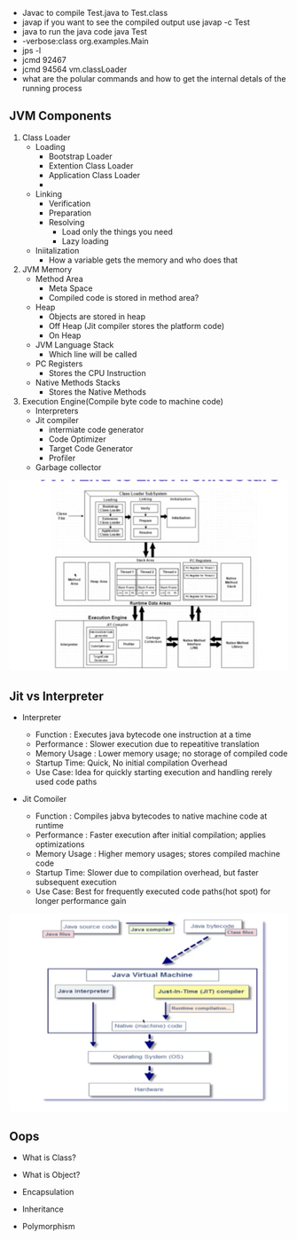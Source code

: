 - Javac to compile Test.java to Test.class
- javap if you want to see the compiled output use javap -c Test
- java to run the java code java Test
- -verbose:class org.examples.Main
- jps -l
- jcmd 92467
- jcmd 94564 vm.classLoader
- what are the polular commands and how to get the internal detals of the running process



## JVM Components
1. Class Loader
    - Loading
        - Bootstrap Loader
        - Extention Class Loader
        - Application Class Loader
        - 
    - Linking
        - Verification
        - Preparation
        - Resolving
            - Load only the things you need
            - Lazy loading
    - Iniitalization
        - How a variable gets the memory and who does that
2. JVM Memory
    - Method Area
        - Meta Space
        - Compiled code is stored in method area?
    - Heap
        - Objects are stored in heap
        - Off Heap (Jit compiler stores the platform code)
        - On Heap
    - JVM Language Stack
        - Which line will be called
    - PC Registers
        - Stores the CPU Instruction
    - Native Methods Stacks
        - Stores the Native Methods
3. Execution Engine(Compile byte code to machine code)
    - Interpreters
    - Jit compiler
        - intermiate code generator
        - Code Optimizer
        - Target Code Generator
        - Profiler
    - Garbage collector


![alt text](image.png)

## Jit vs Interpreter
- Interpreter
    - Function : Executes java bytecode one instruction at a time
    - Performance : Slower execution due to repeatitive translation
    - Memory Usage : Lower memory usage; no storage of compiled code
    - Startup Time: Quick, No initial compilation Overhead
    - Use Case: Idea for quickly starting execution and handling rerely used code paths

- Jit Comoiler
     - Function : Compiles jabva bytecodes to native machine code at runtime
    - Performance : Faster execution after initial compilation; applies optimizations
    - Memory Usage : Higher memory usages; stores compiled machine code
    - Startup Time: Slower due to compilation overhead, but faster subsequent execution
    - Use Case: Best for frequently executed code paths(hot spot) for longer performance gain

![alt text](image-1.png)

## Oops

- What is Class?
- What is Object?

- Encapsulation


- Inheritance
- Polymorphism
